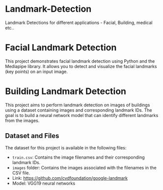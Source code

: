 # Landmark-Detection
Landmark Detections for different applications - Facial, Building, medical etc..

# Facial Landmark Detection

This project demonstrates facial landmark detection using Python and the Mediapipe library. It allows you to detect and visualize the facial landmarks (key points) on an input image.

# Building Landmark Detection

This project aims to perform landmark detection on images of buildings using a dataset containing images and corresponding landmark IDs. The goal is to build a neural network model that can identify different landmarks from the images.

## Dataset and Files

The dataset for this project is available in the following files:
- `train.csv`: Contains the image filenames and their corresponding landmark IDs. 
- `images` folder: Contains the images associated with the filenames in the CSV file.
-  Link: https://github.com/cvdfoundation/google-landmark
-  Model: VGG19 neural networks 
